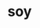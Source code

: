 ---
category: 3-letters
denotation: null
name: soy
reference_link: https://www.etymonline.com/word/soy
root_language: null
root_name: null
title: soy
type: free
word_sums:
- respelling: soy
  sum: 'Soy + '
---